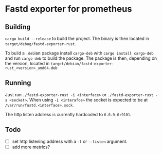 Fastd exporter for prometheus
=============================

Building
--------

`cargo build --release` to build the project.
The binary is then located in `target/debug/fastd-exporter-rust`.

To build a `.deb`ian package install `cargo-deb` with `cargo install cargo-deb` and run `cargo deb` to build the package.
The package is then, depending on the version, located in `target/debian/fastd-exporter-rust_<version>_amd64.deb`


Running
-------
Just run `./fastd-exporter-rust -i <interface>` or `./fastd-exporter-rust -s <socket>`.
When using `-i <interafce>` the socket is expected to be at `/var/run/fastd.<interface>.sock`.

The http listen address is currently hardcoded to `0.0.0.0:9101`.

Todo
----

* [ ] set http listening address with a `-l` or `--listen` argument.
* [ ] add more metrics?
